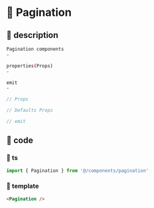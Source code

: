 # &#x1F4CC; Pagination

## &#x1F4C1; description
```bash
Pagination components
- 

properties(Props)
- 

emit
- 
```
```ts
// Props

// Defaults Props

// emit
```

## &#x1F4C1; code

### &#x1F4DD; ts
```ts
import { Pagination } from '@/components/pagination'
```

### &#x1F4DD; template
```html
<Pagination />
```